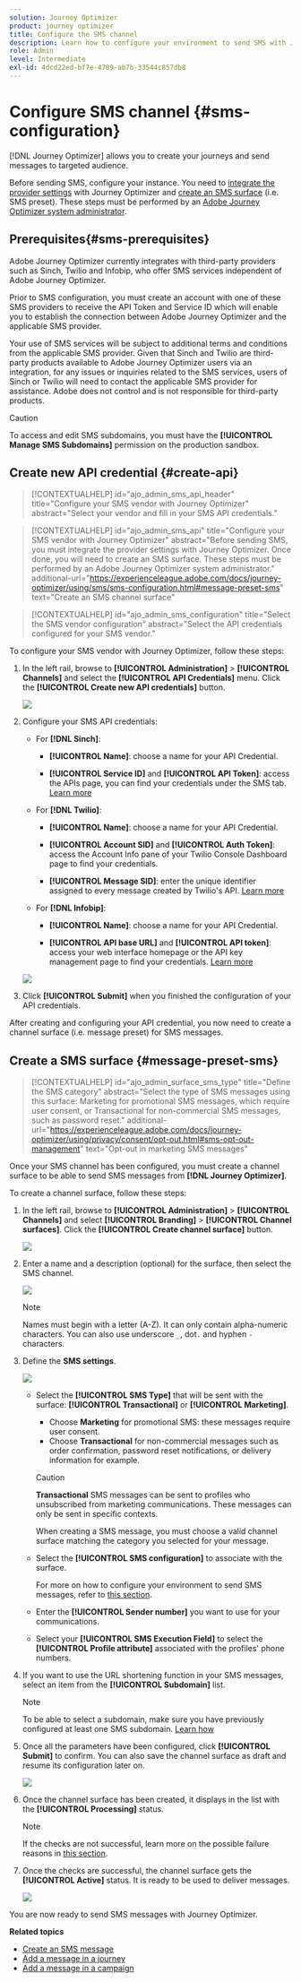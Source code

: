 ```yaml
---
solution: Journey Optimizer
product: journey optimizer
title: Configure the SMS channel
description: Learn how to configure your environment to send SMS with Journey Optimizer
role: Admin
level: Intermediate
exl-id: 4dcd22ed-bf7e-4789-ab7b-33544c857db8
---
```

# Configure SMS channel {#sms-configuration}

[!DNL Journey Optimizer] allows you to create your journeys and send messages to targeted audience. 

Before sending SMS, configure your instance. You need to [integrate the provider settings](#create-api) with Journey Optimizer and [create an SMS surface](#message-preset-sms) (i.e. SMS preset). These steps must be performed by an [Adobe Journey Optimizer system administrator](../start/path/administrator.md).

## Prerequisites{#sms-prerequisites}

Adobe Journey Optimizer currently integrates with third-party providers such as Sinch, Twilio and Infobip, who offer SMS services independent of Adobe Journey Optimizer.  

Prior to SMS configuration, you must create an account with one of these SMS providers to receive the API Token and Service ID which will enable you to establish the connection between Adobe Journey Optimizer and the applicable SMS provider. 

Your use of SMS services will be subject to additional terms and conditions from the applicable SMS provider. Given that Sinch and Twilio are third-party products available to Adobe Journey Optimizer users via an integration, for any issues or inquiries related to the SMS services, users of Sinch or Twilio will need to contact the applicable SMS provider for assistance. Adobe does not control and is not responsible for third-party products.

>[!CAUTION]
>
>To access and edit SMS subdomains, you must have the **[!UICONTROL Manage SMS Subdomains]** permission on the production sandbox.

## Create new API credential {#create-api}

>[!CONTEXTUALHELP]
>id="ajo_admin_sms_api_header"
>title="Configure your SMS vendor with Journey Optimizer"
>abstract="Select your vendor and fill in your SMS API credentials."

>[!CONTEXTUALHELP]
>id="ajo_admin_sms_api"
>title="Configure your SMS vendor with Journey Optimizer"
>abstract="Before sending SMS, you must integrate the provider settings with Journey Optimizer. Once done, you will need to create an SMS surface. These steps must be performed by an Adobe Journey Optimizer system administrator."
>additional-url="https://experienceleague.adobe.com/docs/journey-optimizer/using/sms/sms-configuration.html#message-preset-sms" text="Create an SMS channel surface"

>[!CONTEXTUALHELP]
>id="ajo_admin_sms_configuration"
>title="Select the SMS vendor configuration"
>abstract="Select the API credentials configured for your SMS vendor."

To configure your SMS vendor with Journey Optimizer, follow these steps:

1. In the left rail, browse to **[!UICONTROL Administration]** > **[!UICONTROL Channels]** and select the **[!UICONTROL API Credentials]** menu. Click the **[!UICONTROL Create new API credentials]** button.

    ![](assets/sms_6.png)

1. Configure your SMS API credentials:

    * For **[!DNL Sinch]**:

        * **[!UICONTROL Name]**: choose a name for your API Credential.

        * **[!UICONTROL Service ID]** and **[!UICONTROL API Token]**: access the APIs page, you can find your credentials under the SMS tab.  [Learn more](https://developers.sinch.com/docs/sms/getting-started/)

    * For **[!DNL Twilio]**:

        * **[!UICONTROL Name]**: choose a name for your API Credential.

        * **[!UICONTROL Account SID]** and **[!UICONTROL Auth Token]**: access the Account Info pane of your Twilio Console Dashboard page to find your credentials.

        * **[!UICONTROL Message SID]**: enter the unique identifier assigned to every message created by Twilio's API. [Learn more](https://support.twilio.com/hc/en-us/articles/223134387-What-is-a-Message-SID-)

    * For **[!DNL Infobip]**:

        * **[!UICONTROL Name]**: choose a name for your API Credential.

        * **[!UICONTROL API base URL]** and **[!UICONTROL API token]**: access your web interface homepage or the API key management page to find your credentials. [Learn more](https://www.infobip.com/docs/api)

    ![](assets/sms_7.png)

1. Click **[!UICONTROL Submit]** when you finished the configuration of your API credentials.

After creating and configuring your API credential, you now need to create a channel surface (i.e. message preset) for SMS messages.

## Create a SMS surface {#message-preset-sms}

>[!CONTEXTUALHELP]
>id="ajo_admin_surface_sms_type"
>title="Define the SMS category"
>abstract="Select the type of SMS messages using this surface: Marketing for promotional SMS messages, which require user consent, or Transactional for non-commercial SMS messages, such as password reset."
>additional-url="https://experienceleague.adobe.com/docs/journey-optimizer/using/privacy/consent/opt-out.html#sms-opt-out-management" text="Opt-out in marketing SMS messages"

Once your SMS channel has been configured, you must create a channel surface to be able to send SMS messages from **[!DNL Journey Optimizer]**.

To create a channel surface, follow these steps:

1. In the left rail, browse to **[!UICONTROL Administration]** > **[!UICONTROL Channels]** and select **[!UICONTROL Branding]** > **[!UICONTROL Channel surfaces]**. Click the **[!UICONTROL Create channel surface]** button.

    ![](assets/preset-create.png)

1. Enter a name and a description (optional) for the surface, then select the SMS channel.

    ![](assets/sms_preset.png)

    >[!NOTE]
    >
    > Names must begin with a letter (A-Z). It can only contain alpha-numeric characters. You can also use underscore `_`, dot`.` and hyphen `-` characters.

1. Define the **SMS settings**.

     ![](assets/preset-sms.png)

    * Select the **[!UICONTROL SMS Type]** that will be sent with the surface: **[!UICONTROL Transactional]** or **[!UICONTROL Marketing]**.

        * Choose **Marketing** for promotional SMS: these messages require user consent.
        * Choose **Transactional** for non-commercial messages such as order confirmation, password reset notifications, or delivery information for example.

        >[!CAUTION]
        >
        >**Transactional** SMS messages can be sent to profiles who unsubscribed from marketing communications. These messages can only be sent in specific contexts.

        When creating a SMS message, you must choose a valid channel surface matching the category you selected for your message.
    
    * Select the **[!UICONTROL SMS configuration]** to associate with the surface.
        
      For more on how to configure your environment to send SMS messages, refer to [this section](#create-api).

    * Enter the **[!UICONTROL Sender number]** ​you want to use for your communications.

    * Select your **[!UICONTROL SMS Execution Field]** to select the **[!UICONTROL Profile attribute]** associated with the profiles' phone numbers.

1. If you want to use the URL shortening function in your SMS messages, select an item from the **[!UICONTROL Subdomain]** list.

    >[!NOTE]
    >
    >To be able to select a subdomain, make sure you have previously configured at least one SMS subdomain. [Learn how](sms-subdomains.md)

1. Once all the parameters have been configured, click **[!UICONTROL Submit]** to confirm. You can also save the channel surface as draft and resume its configuration later on.

    ![](assets/sms_preset_2.png)

1. Once the channel surface has been created, it displays in the list with the **[!UICONTROL Processing]** status.

    >[!NOTE]
    >
    >If the checks are not successful, learn more on the possible failure reasons in [this section](#monitor-channel-surfaces).  

1. Once the checks are successful, the channel surface gets the **[!UICONTROL Active]** status. It is ready to be used to deliver messages.

    ![](assets/preset-active.png)

You are now ready to send SMS messages with Journey Optimizer.

**Related topics**

* [Create an SMS message](create-sms.md)
* [Add a message in a journey](../building-journeys/journeys-message.md)
* [Add a message in a campaign](../campaigns/create-campaign.md)

